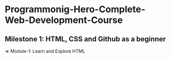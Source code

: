 # Programmonig-Hero-Complete-Web-Development-Course
## Milestone 1: HTML, CSS and Github as a beginner
 => Module-1: Learn and Explore HTML
